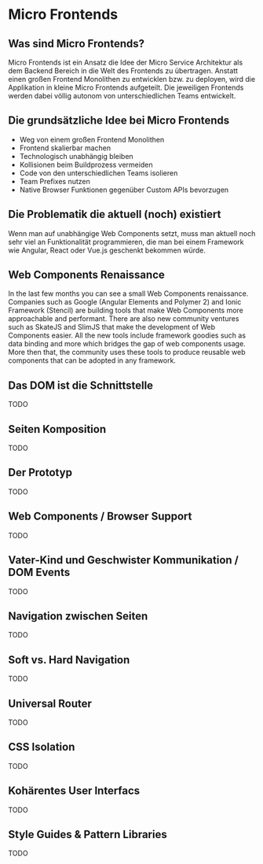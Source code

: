 # Micro Frontends

## Was sind Micro Frontends?

Micro Frontends ist ein Ansatz die Idee der Micro Service Architektur als dem Backend Bereich in die Welt des Frontends zu übertragen. Anstatt einen großen Frontend Monolithen zu entwicklen bzw. zu deployen, wird die Applikation in kleine Micro Frontends aufgeteilt. Die jeweiligen Frontends werden dabei völlig autonom von unterschiedlichen Teams entwickelt.

## Die grundsätzliche Idee bei Micro Frontends

* Weg von einem großen Frontend Monolithen
* Frontend skalierbar machen
* Technologisch unabhängig bleiben
* Kollisionen beim Buildprozess vermeiden
* Code von den unterschiedlichen Teams isolieren
* Team Prefixes nutzen
* Native Browser Funktionen gegenüber Custom APIs bevorzugen

## Die Problematik die aktuell (noch) existiert

Wenn man auf unabhängige Web Components setzt, muss man aktuell noch sehr viel an Funktionalität programmieren, die man bei einem Framework wie Angular, React oder Vue.js geschenkt bekommen würde.

## Web Components Renaissance
In the last few months you can see a small Web Components renaissance. Companies such as Google (Angular Elements and Polymer 2) and Ionic Framework (Stencil) are building tools that make Web Components more approachable and performant. There are also new community ventures such as SkateJS and SlimJS that make the development of Web Components easier. All the new tools include framework goodies such as data binding and more which bridges the gap of web components usage. More then that, the community uses these tools to produce reusable web components that can be adopted in any framework.

## Das DOM ist die Schnittstelle

TODO

## Seiten Komposition

TODO

## Der Prototyp

TODO

## Web Components / Browser Support

TODO

## Vater-Kind und Geschwister Kommunikation / DOM Events

TODO

## Navigation zwischen Seiten

TODO

## Soft vs. Hard Navigation

TODO

## Universal Router

TODO

## CSS Isolation

TODO

## Kohärentes User Interfacs

TODO

## Style Guides & Pattern Libraries

TODO

